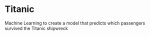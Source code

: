 # Titanic
Machine Learning to create a model that predicts which passengers survived the Titanic shipwreck
